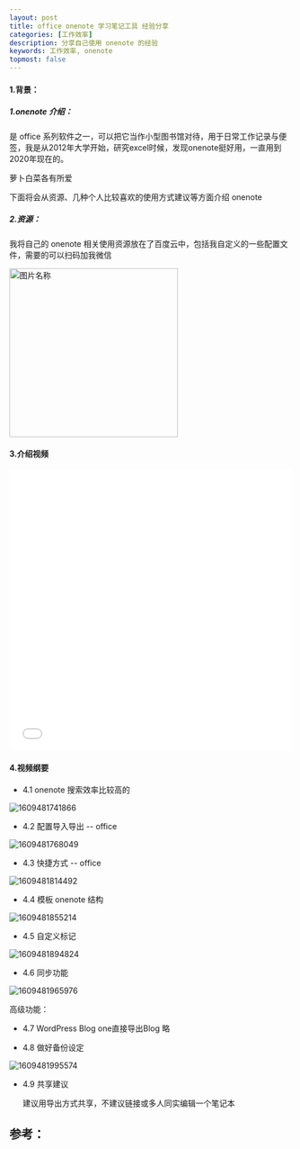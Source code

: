 ```yaml
---
layout: post
title: office onenote 学习笔记工具 经验分享
categories: [工作效率]
description: 分享自己使用 onenote 的经验
keywords: 工作效率, onenote
topmost: false
---
```




#### 1.背景：

##### 1.onenote 介绍： 

是 office 系列软件之一，可以把它当作小型图书馆对待，用于日常工作记录与便签，我是从2012年大学开始，研究excel时候，发现onenote挺好用，一直用到2020年现在的。

萝卜白菜各有所爱

下面将会从资源、几种个人比较喜欢的使用方式建议等方面介绍 onenote 

##### 2.资源：

我将自己的 onenote 相关使用资源放在了百度云中，包括我自定义的一些配置文件，需要的可以扫码加我微信

 <img src="/images/posts/2020-12-05-onenote/qrCode.jpg" width = "300" height = "300" alt="图片名称" align=center />

#### 3.介绍视频

<iframe src="//player.bilibili.com/player.html?aid=800877289&bvid=BV1Ey4y1e7sw&cid=275161353&page=1" 
    scrolling="no" border="0" frameborder="no" framespacing="0" 
    allowfullscreen="true"
    width="100%" height="500"
    sandbox="allow-top-navigation allow-same-origin allow-forms allow-scripts"
    > 
</iframe>

#### 4.视频纲要

- 4.1 onenote 搜索效率比较高的

![1609481741866](/images/posts/2020-12-05-onenote/1609481741866.png)

- 4.2 配置导入导出 -- office

![1609481768049](/images/posts/2020-12-05-onenote/1609481768049.png)

- 4.3 快捷方式 -- office 

![1609481814492](/images/posts/2020-12-05-onenote/1609481814492.png)

- 4.4 模板 onenote 结构

![1609481855214](/images/posts/2020-12-05-onenote/1609481855214.png)

- 4.5 自定义标记

![1609481894824](/images/posts/2020-12-05-onenote/1609481894824.png)

- 4.6   同步功能

![1609481965976](/images/posts/2020-12-05-onenote/1609481965976.png)

 高级功能：

- 4.7 WordPress Blog one直接导出Blog 略

- 4.8 做好备份设定

![1609481995574](/images/posts/2020-12-05-onenote/1609481995574.png)

- 4.9 共享建议

  建议用导出方式共享，不建议链接或多人同实编辑一个笔记本




## 参考：


